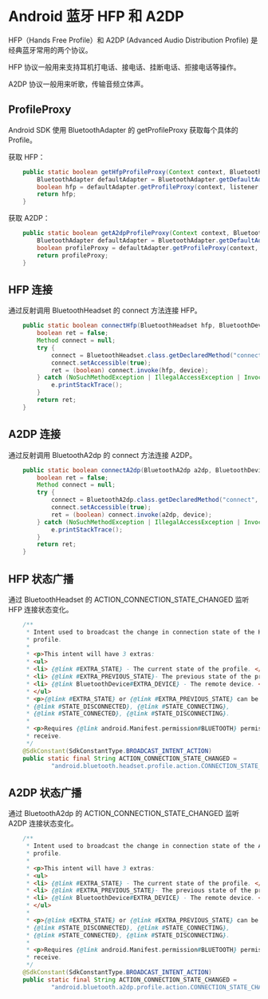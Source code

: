 # Android 蓝牙 HFP 和 A2DP

HFP（Hands Free Profile）和 A2DP (Advanced Audio Distribution Profile) 是经典蓝牙常用的两个协议。

HFP 协议一般用来支持耳机打电话、接电话、挂断电话、拒接电话等操作。

A2DP 协议一般用来听歌，传输音频立体声。

## ProfileProxy

Android SDK 使用 BluetoothAdapter 的 getProfileProxy 获取每个具体的 Profile。

获取 HFP：

```java
    public static boolean getHfpProfileProxy(Context context, BluetoothProfile.ServiceListener listener) {
        BluetoothAdapter defaultAdapter = BluetoothAdapter.getDefaultAdapter();
        boolean hfp = defaultAdapter.getProfileProxy(context, listener, BluetoothProfile.HEADSET);
        return hfp;
    }
```

获取 A2DP：

```java
    public static boolean getA2dpProfileProxy(Context context, BluetoothProfile.ServiceListener listener) {
        BluetoothAdapter defaultAdapter = BluetoothAdapter.getDefaultAdapter();
        boolean profileProxy = defaultAdapter.getProfileProxy(context, listener, BluetoothProfile.A2DP);
        return profileProxy;
    }
```

## HFP 连接

通过反射调用 BluetoothHeadset 的 connect 方法连接 HFP。

```java
    public static boolean connectHfp(BluetoothHeadset hfp, BluetoothDevice device) {
        boolean ret = false;
        Method connect = null;
        try {
            connect = BluetoothHeadset.class.getDeclaredMethod("connect", BluetoothDevice.class);
            connect.setAccessible(true);
            ret = (boolean) connect.invoke(hfp, device);
        } catch (NoSuchMethodException | IllegalAccessException | InvocationTargetException e) {
            e.printStackTrace();
        }
        return ret;
    }
```

## A2DP 连接

通过反射调用 BluetoothA2dp 的 connect 方法连接 A2DP。

```java
    public static boolean connectA2dp(BluetoothA2dp a2dp, BluetoothDevice device) {
        boolean ret = false;
        Method connect = null;
        try {
            connect = BluetoothA2dp.class.getDeclaredMethod("connect", BluetoothDevice.class);
            connect.setAccessible(true);
            ret = (boolean) connect.invoke(a2dp, device);
        } catch (NoSuchMethodException | IllegalAccessException | InvocationTargetException e) {
            e.printStackTrace();
        }
        return ret;
    }
```

## HFP 状态广播

通过 BluetoothHeadset 的 ACTION_CONNECTION_STATE_CHANGED 监听 HFP 连接状态变化。

```java
    /**
     * Intent used to broadcast the change in connection state of the Headset
     * profile.
     *
     * <p>This intent will have 3 extras:
     * <ul>
     * <li> {@link #EXTRA_STATE} - The current state of the profile. </li>
     * <li> {@link #EXTRA_PREVIOUS_STATE}- The previous state of the profile. </li>
     * <li> {@link BluetoothDevice#EXTRA_DEVICE} - The remote device. </li>
     * </ul>
     * <p>{@link #EXTRA_STATE} or {@link #EXTRA_PREVIOUS_STATE} can be any of
     * {@link #STATE_DISCONNECTED}, {@link #STATE_CONNECTING},
     * {@link #STATE_CONNECTED}, {@link #STATE_DISCONNECTING}.
     *
     * <p>Requires {@link android.Manifest.permission#BLUETOOTH} permission to
     * receive.
     */
    @SdkConstant(SdkConstantType.BROADCAST_INTENT_ACTION)
    public static final String ACTION_CONNECTION_STATE_CHANGED =
            "android.bluetooth.headset.profile.action.CONNECTION_STATE_CHANGED";
```

## A2DP 状态广播

通过 BluetoothA2dp 的 ACTION_CONNECTION_STATE_CHANGED 监听 A2DP 连接状态变化。

```java
    /**
     * Intent used to broadcast the change in connection state of the A2DP
     * profile.
     *
     * <p>This intent will have 3 extras:
     * <ul>
     * <li> {@link #EXTRA_STATE} - The current state of the profile. </li>
     * <li> {@link #EXTRA_PREVIOUS_STATE}- The previous state of the profile.</li>
     * <li> {@link BluetoothDevice#EXTRA_DEVICE} - The remote device. </li>
     * </ul>
     *
     * <p>{@link #EXTRA_STATE} or {@link #EXTRA_PREVIOUS_STATE} can be any of
     * {@link #STATE_DISCONNECTED}, {@link #STATE_CONNECTING},
     * {@link #STATE_CONNECTED}, {@link #STATE_DISCONNECTING}.
     *
     * <p>Requires {@link android.Manifest.permission#BLUETOOTH} permission to
     * receive.
     */
    @SdkConstant(SdkConstantType.BROADCAST_INTENT_ACTION)
    public static final String ACTION_CONNECTION_STATE_CHANGED =
            "android.bluetooth.a2dp.profile.action.CONNECTION_STATE_CHANGED";
```
